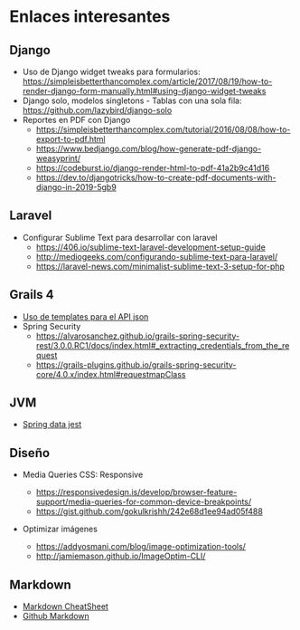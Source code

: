 # Enlaces interesantes

## Django

- Uso de Django widget tweaks para formularios: https://simpleisbetterthancomplex.com/article/2017/08/19/how-to-render-django-form-manually.html#using-django-widget-tweaks
- Django solo, modelos singletons - Tablas con una sola fila: https://github.com/lazybird/django-solo
- Reportes en PDF con Django
  - https://simpleisbetterthancomplex.com/tutorial/2016/08/08/how-to-export-to-pdf.html
  - https://www.bedjango.com/blog/how-generate-pdf-django-weasyprint/
  - https://codeburst.io/django-render-html-to-pdf-41a2b9c41d16
  - https://dev.to/djangotricks/how-to-create-pdf-documents-with-django-in-2019-5gb9

## Laravel

- Configurar Sublime Text para desarrollar con laravel
  - https://406.io/sublime-text-laravel-development-setup-guide
  - http://mediogeeks.com/configurando-sublime-text-para-laravel/
  - https://laravel-news.com/minimalist-sublime-text-3-setup-for-php

## Grails 4

- [Uso de templates para el API json](http://views.grails.org/latest/#_templates)
- Spring Security
  - https://alvarosanchez.github.io/grails-spring-security-rest/3.0.0.RC1/docs/index.html#_extracting_credentials_from_the_request
  - https://grails-plugins.github.io/grails-spring-security-core/4.0.x/index.html#requestmapClass

## JVM

- [Spring data jest](https://github.com/VanRoy/spring-data-jest)

## Diseño

- Media Queries CSS: Responsive

  - https://responsivedesign.is/develop/browser-feature-support/media-queries-for-common-device-breakpoints/
  - https://gist.github.com/gokulkrishh/242e68d1ee94ad05f488

- Optimizar imágenes
  - https://addyosmani.com/blog/image-optimization-tools/
  - http://jamiemason.github.io/ImageOptim-CLI/

## Markdown

- [Markdown CheatSheet](https://www.markdownguide.org/cheat-sheet/)
- [Github Markdown](https://guides.github.com/pdfs/markdown-cheatsheet-online.pdf)

